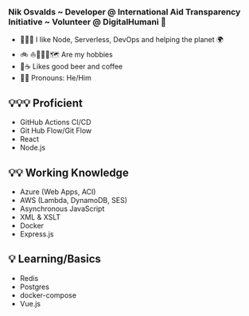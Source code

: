 ### Nik Osvalds ~ Developer @ International Aid Transparency Initiative ~ Volunteer @ DigitalHumani 🌲
- 👨🏻‍💻 I like Node, Serverless, DevOps and helping the planet 🌍   
- 🚲 ⛵️🏃🏻‍♂️🗺 Are my hobbies 
- 🍻☕️ Likes good beer and coffee
- 👨🏻 Pronouns: He/Him

## 💡💡💡 Proficient
- GitHub Actions CI/CD
- Git Hub Flow/Git Flow
- React
- Node.js

## 💡💡 Working Knowledge
- Azure (Web Apps, ACI)
- AWS (Lambda, DynamoDB, SES)
- Asynchronous JavaScript
- XML & XSLT
- Docker
- Express.js

## 💡 Learning/Basics
- Redis
- Postgres
- docker-compose
- Vue.js
